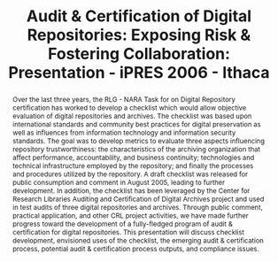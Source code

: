 ---
abstract: 'Over the last three years, the RLG - NARA Task for on Digital Repository
  certification has worked to develop a checklist which would allow objective evaluation
  of digital repositories and archives. The checklist was based upon international
  standards and community best practices for digital preservation as well as influences
  from information technology and information security standards. The goal was to
  develop metrics to evaluate three aspects influencing repository trustworthiness:
  the characteristics of the archiving organization that affect performance, accountability,
  and business continuity; technologies and technical infrastructure employed by the
  repository; and finally the processes and procedures utilized by the repository.
  A draft checklist was released for public consumption and comment in August 2005,
  leading to further development. In addition, the checklist has been leveraged by
  the Center for Research Libraries Auditing and Certification of Digital Archives
  project and used in test audits of three digital repositories and archives. Through
  public comment, practical application, and other CRL project activities, we have
  made further progress toward the development of a fully-fledged program of audit
  & certification for digital repositories. This presentation will discuss checklist
  development, envisioned uses of the checklist, the emerging audit & certification
  process, potential audit & certification process outputs, and compliance issues.'
creators:
- Dale, Robin L.
date: null
document_url: https://services.phaidra.univie.ac.at/api/object/o:294548/download
grand_parent: iPRES
institutions: []
keywords:
- ithaca
landing_page_url: https://phaidra.univie.ac.at/o:294548
language: eng
layout: publication
license: CC BY-SA 3.0 AT
notes_url: null
parent: iPRES 2006
presentation_url: null
size: 119451
source_name: iPRES
title: 'Audit & Certification of Digital Repositories: Exposing Risk & Fostering Collaboration:
  Presentation - iPRES 2006 - Ithaca'
type: paper
year: 2006
---
